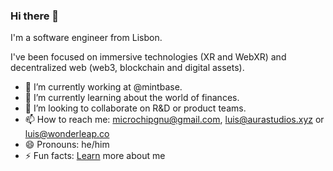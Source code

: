 ### Hi there 👋

I'm a software engineer from Lisbon. 

I've been focused on immersive technologies (XR and WebXR) and decentralized web (web3, blockchain and digital assets).

- 🔭 I’m currently working at @mintbase.
- 🌱 I’m currently learning about the world of finances.
- 👯 I’m looking to collaborate on R&D or product teams.
- 📫 How to reach me: microchipgnu@gmail.com, luis@aurastudios.xyz or luis@wonderleap.co
- 😄 Pronouns: he/him
- ⚡ Fun facts: [Learn](https://cv4thefuture.glitch.me) more about me

